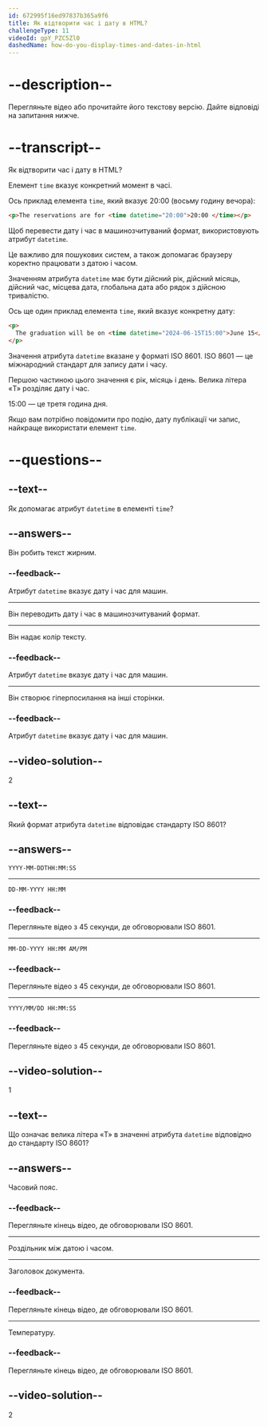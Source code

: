 ```yaml
---
id: 672995f16ed97837b365a9f6
title: Як відтворити час і дату в HTML?
challengeType: 11
videoId: gpY_PZC5Zl0
dashedName: how-do-you-display-times-and-dates-in-html
---
```


# --description--

Перегляньте відео або прочитайте його текстову версію. Дайте відповіді на запитання нижче.

# --transcript--

Як відтворити час і дату в HTML?

Елемент `time` вказує конкретний момент в часі.

Ось приклад елемента `time`, який вказує 20:00 (восьму годину вечора):

```html
<p>The reservations are for <time datetime="20:00">20:00 </time></p>
```

Щоб перевести дату і час в машинозчитуваний формат, використовують атрибут `datetime`.

Це важливо для пошукових систем, а також допомагає браузеру коректно працювати з датою і часом.

Значенням атрибута `datetime` має бути дійсний рік, дійсний місяць, дійсний час, місцева дата, глобальна дата або рядок з дійсною тривалістю.

Ось ще один приклад елемента `time`, який вказує конкретну дату:

```html
<p>
  The graduation will be on <time datetime="2024-06-15T15:00">June 15</time>
</p>
```

Значення атрибута `datetime` вказане у форматі ISO 8601. ISO 8601 — це міжнародний стандарт для запису дати і часу.

Першою частиною цього значення є рік, місяць і день. Велика літера «T» розділяє дату і час.

15:00 — це третя година дня.

Якщо вам потрібно повідомити про подію, дату публікації чи запис, найкраще використати елемент `time`.

# --questions--

## --text--

Як допомагає атрибут `datetime` в елементі `time`?

## --answers--

Він робить текст жирним.

### --feedback--

Атрибут `datetime` вказує дату і час для машин.

---

Він переводить дату і час в машинозчитуваний формат.

---

Він надає колір тексту.

### --feedback--

Атрибут `datetime` вказує дату і час для машин.

---

Він створює гіперпосилання на інші сторінки.

### --feedback--

Атрибут `datetime` вказує дату і час для машин.

## --video-solution--

2

## --text--

Який формат атрибута `datetime` відповідає стандарту ISO 8601?

## --answers--

`YYYY-MM-DDTHH:MM:SS`

---

`DD-MM-YYYY HH:MM`

### --feedback--

Перегляньте відео з 45 секунди, де обговорювали ISO 8601.

---

`MM-DD-YYYY HH:MM AM/PM`

### --feedback--

Перегляньте відео з 45 секунди, де обговорювали ISO 8601.

---

`YYYY/MM/DD HH:MM:SS`

### --feedback--

Перегляньте відео з 45 секунди, де обговорювали ISO 8601.

## --video-solution--

1

## --text--

Що означає велика літера «T» в значенні атрибута `datetime` відповідно до стандарту ISO 8601?

## --answers--

Часовий пояс.

### --feedback--

Перегляньте кінець відео, де обговорювали ISO 8601.

---

Роздільник між датою і часом.

---

Заголовок документа.

### --feedback--

Перегляньте кінець відео, де обговорювали ISO 8601.

---

Температуру.

### --feedback--

Перегляньте кінець відео, де обговорювали ISO 8601.

## --video-solution--

2
